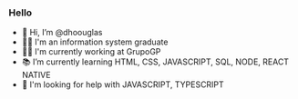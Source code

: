 ### Hello

- 👋 Hi, I’m @dhoouglas
- 🧑‍🎓 I'm an information system graduate
- 👨‍💻 I'm currently working at GrupoGP
- 📚 I’m currently learning HTML, CSS, JAVASCRIPT, SQL, NODE, REACT NATIVE 
- 📁 I'm looking for help with JAVASCRIPT, TYPESCRIPT




